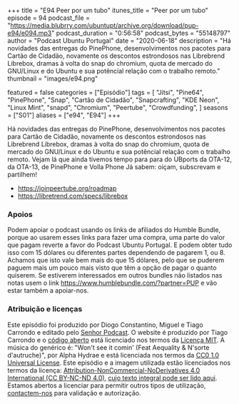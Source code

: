 +++
title = "E94 Peer por um tubo"
itunes_title = "Peer por um tubo"
episode = 94
podcast_file = "https://media.blubrry.com/ubuntupt/archive.org/download/pup-e94/e094.mp3"
podcast_duration = "0:56:58"
podcast_bytes = "55148797"
author = "Podcast Ubuntu Portugal"
date = "2020-06-18"
description = "Há novidades das entregas do PinePhone, desenvolvimentos nos pacotes para Cartão de Cidadão, novamente os descontos estrondosos nas Librebrend Librebox, dramas à volta do snap do chromium, quota de mercado do GNU/Linux e do Ubuntu e sua potêncial relação com o trabalho remoto."
thumbnail = "images/e94.png"

featured = false
categories = ["Episódio"]
tags = [
  "Jitsi",
  "Pine64",
  "PinePhone",
  "Snap",
  "Cartão de Cidadão",
  "Snapcrafting",
  "KDE Neon",
  "Linux Mint",
  "snapd",
  "Chromium",
  "Peertube",
  "Crowdfunding",
]
seasons = ["S01"]
aliases = ["e94", "E94"]
+++

Há novidades das entregas do PinePhone, desenvolvimentos nos pacotes para Cartão de Cidadão, novamente os descontos estrondosos nas Librebrend Librebox, dramas à volta do snap do chromium, quota de mercado do GNU/Linux e do Ubuntu e sua potêncial relação com o trabalho remoto.
Vejam lá que ainda tivemos tempo para para do UBports da OTA-12, da OTA-13, de PinePhone e Volla Phone
Já sabem: oiçam, subscrevam e partilhem!

* https://joinpeertube.org/roadmap
* https://libretrend.com/specs/librebox


### Apoios
Podem apoiar o podcast usando os links de afiliados do Humble Bundle, porque ao usarem esses links para fazer uma compra, uma parte do valor que pagam reverte a favor do Podcast Ubuntu Portugal.
E podem obter tudo isso com 15 dólares ou diferentes partes dependendo de pagarem 1, ou 8.
Achamos que isto vale bem mais do que 15 dólares, pelo que se puderem paguem mais um pouco mais visto que têm a opção de pagar o quanto quiserem.
Se estiverem interessados em outros bundles não listados nas notas usem o link https://www.humblebundle.com/?partner=PUP e vão estar também a apoiar-nos.

### Atribuição e licenças
Este episódio foi produzido por Diogo Constantino, Miguel e Tiago Carrondo e editado pelo [Senhor Podcast](https://senhorpodcast.pt/).
O website é produzido por Tiago Carrondo e o [código aberto](https://gitlab.com/podcastubuntuportugal/website) está licenciado nos termos da [Licença MIT](https://gitlab.com/podcastubuntuportugal/website/main/LICENSE).
A música do genérico é: "Won't see it comin' (Feat Aequality & N'sorte d'autruche)", por Alpha Hydrae e está licenciada nos termos da [CC0 1.0 Universal License](https://creativecommons.org/publicdomain/zero/1.0/).
Este episódio e a imagem utilizada estão licenciados nos termos da licença: [Attribution-NonCommercial-NoDerivatives 4.0 International (CC BY-NC-ND 4.0)](https://creativecommons.org/licenses/by-nc-nd/4.0/), [cujo texto integral pode ser lido aqui](https://creativecommons.org/licenses/by-nc-nd/4.0/legalcode). Estamos abertos a licenciar para permitir outros tipos de utilização, [contactem-nos](https://podcastubuntuportugal.org/contactos) para validação e autorização.

